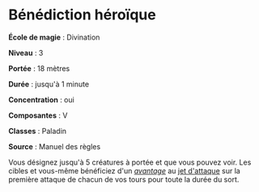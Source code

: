 # Bénédiction héroïque

**École de magie** : Divination

**Niveau** : 3

**Portée** : 18 mètres

**Durée** : jusqu'à 1 minute

**Concentration** : oui

**Composantes** : V

**Classes** : Paladin

**Source** : Manuel des règles

Vous désignez jusqu'à 5 créatures à portée et que vous pouvez voir. Les cibles et vous-même bénéficiez d'un [_avantage_](/utiliser-les-caracteristiques/#avantage-et-desavantage) au [jet d'attaque](/combattre/#jets-d-attaque) sur la première attaque de chacun de vos tours pour toute la durée du sort.
